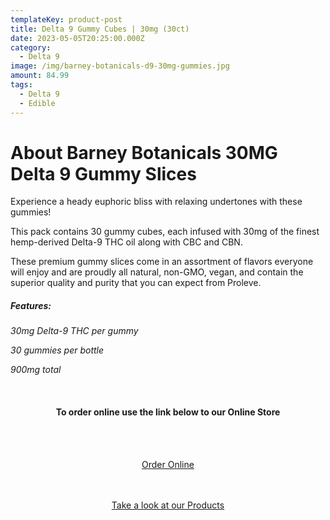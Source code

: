 ```yaml
---
templateKey: product-post
title: Delta 9 Gummy Cubes | 30mg (30ct)
date: 2023-05-05T20:25:00.000Z
category:
  - Delta 9
image: /img/barney-botanicals-d9-30mg-gummies.jpg
amount: 84.99
tags:
  - Delta 9
  - Edible
---
```

# **About Barney Botanicals 30MG Delta 9 Gummy Slices**

Experience a heady euphoric bliss with relaxing undertones with these gummies!

This pack contains 30 gummy cubes, each infused with 30mg of the finest hemp-derived Delta-9 THC oil along with CBC and CBN. 

These premium gummy slices come in an assortment of flavors everyone will enjoy and are proudly all natural, non-GMO, vegan, and contain the superior quality and purity that you can expect from Proleve.

##### **Features:**

*30mg Delta-9 THC per gummy*

*30 gummies per bottle*

*900mg total*

<br>

<Center>

#### **To order online use the link below to our Online Store**

<br><br>

<Center><a class="link-view-more-products" target="_blank" href="https://capitalcbd.shop/product/barney-botanicals-30mg-delta-9-gummies/">Order Online</a></

<br><br><br>

<a class="link-view-more-products" target="_blank" href="https://capitalamericanshaman.com/products">Take a look at our Products</a></Center>

<br><br><br>